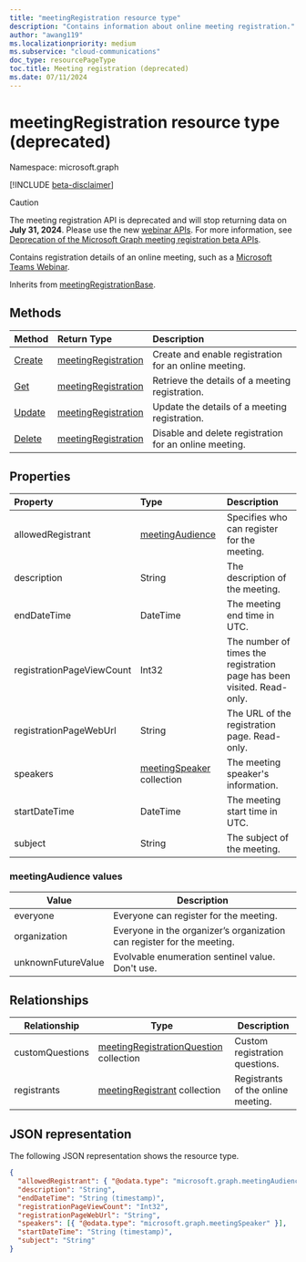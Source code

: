 ```yaml
---
title: "meetingRegistration resource type"
description: "Contains information about online meeting registration."
author: "awang119"
ms.localizationpriority: medium
ms.subservice: "cloud-communications"
doc_type: resourcePageType
toc.title: Meeting registration (deprecated)
ms.date: 07/11/2024
---
```


# meetingRegistration resource type (deprecated)

Namespace: microsoft.graph

[!INCLUDE [beta-disclaimer](../../includes/beta-disclaimer.md)]

> [!CAUTION]
> The meeting registration API is deprecated and will stop returning data on **July 31, 2024**. Please use the new [webinar APIs](../resources/virtualeventwebinar.md). For more information, see [Deprecation of the Microsoft Graph meeting registration beta APIs](https://devblogs.microsoft.com/microsoft365dev/deprecation-of-the-microsoft-graph-meeting-registration-beta-apis/). 

Contains registration details of an online meeting, such as a [Microsoft Teams Webinar](https://support.microsoft.com/office/get-started-with-teams-webinars-42f3f874-22dc-4289-b53f-bbc1a69013e3). 

Inherits from [meetingRegistrationBase](meetingregistrationbase.md).

## Methods

| Method | Return Type | Description |
| :----- | :---------- | :---------- |
|[Create](../api/meetingregistration-post.md) | [meetingRegistration](meetingregistration.md) | Create and enable registration for an online meeting. |
|[Get](../api/meetingregistration-get.md) | [meetingRegistration](meetingregistration.md) | Retrieve the details of a meeting registration. |
|[Update](../api/meetingregistration-update.md) | [meetingRegistration](meetingregistration.md) | Update the details of a meeting registration. |
|[Delete](../api/meetingregistration-delete.md) | [meetingRegistration](meetingregistration.md) | Disable and delete registration for an online meeting. |

## Properties

| Property | Type | Description |
| :------- | :--- | :---------- |
| allowedRegistrant | [meetingAudience](#meetingaudience-values) | Specifies who can register for the meeting. |
| description | String | The description of the meeting. |
| endDateTime | DateTime | The meeting end time in UTC. |
| registrationPageViewCount | Int32 | The number of times the registration page has been visited. Read-only. |
| registrationPageWebUrl | String | The URL of the registration page. Read-only. |
| speakers | [meetingSpeaker](meetingspeaker.md) collection | The meeting speaker's information. |
| startDateTime | DateTime | The meeting start time in UTC. |
| subject | String | The subject of the meeting. |

### meetingAudience values

| Value              | Description |
| ------------------ | ----------- |
| everyone           | Everyone can register for the meeting. |
| organization       | Everyone in the organizer’s organization can register for the meeting. |
| unknownFutureValue | Evolvable enumeration sentinel value. Don't use. |

## Relationships

| Relationship | Type | Description |
| ------------ | ---- | ----------- |
| customQuestions | [meetingRegistrationQuestion](meetingregistrationquestion.md) collection| Custom registration questions. |
| registrants | [meetingRegistrant](meetingregistrant.md) collection | Registrants of the online meeting. |

## JSON representation

The following JSON representation shows the resource type.

<!-- {
  "blockType": "resource",
  "@odata.type": "microsoft.graph.meetingRegistration"
}-->

```json
{
  "allowedRegistrant": { "@odata.type": "microsoft.graph.meetingAudience" },
  "description": "String",
  "endDateTime": "String (timestamp)",
  "registrationPageViewCount": "Int32",
  "registrationPageWebUrl": "String",
  "speakers": [{ "@odata.type": "microsoft.graph.meetingSpeaker" }],
  "startDateTime": "String (timestamp)",
  "subject": "String"
}
```
